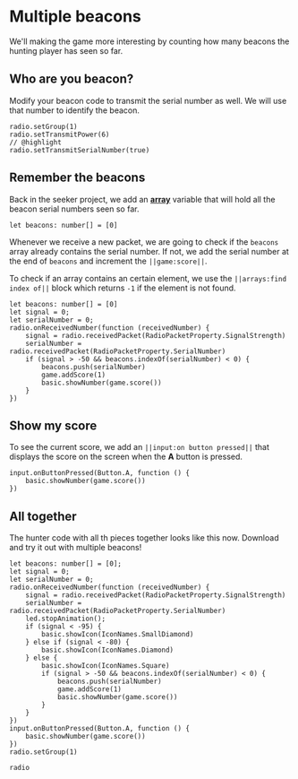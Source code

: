 # Multiple beacons

We'll making the game more interesting by counting how many beacons the hunting player has seen so far.

## Who are you beacon?

Modify your beacon code to transmit the serial number as well. We will use that number
to identify the beacon.

```block
radio.setGroup(1)
radio.setTransmitPower(6)
// @highlight
radio.setTransmitSerialNumber(true)
```

## Remember the beacons

Back in the seeker project, we add an **[array](/types/array)** variable that will hold all the beacon serial numbers seen so far.

```block
let beacons: number[] = [0]
```

Whenever we receive a new packet, we are going to check if the ``beacons`` array already 
contains the serial number. If not, we add the serial number at the end of ``beacons`` and increment the ``||game:score||``.

To check if an array contains an certain element, we use the ``||arrays:find index of||`` block which returns ``-1`` if the element is not found.

```blocks
let beacons: number[] = [0]
let signal = 0;
let serialNumber = 0;
radio.onReceivedNumber(function (receivedNumber) {
    signal = radio.receivedPacket(RadioPacketProperty.SignalStrength)
    serialNumber = radio.receivedPacket(RadioPacketProperty.SerialNumber)
    if (signal > -50 && beacons.indexOf(serialNumber) < 0) {
        beacons.push(serialNumber)
        game.addScore(1)
        basic.showNumber(game.score())
    }
})
```

## Show my score

To see the current score, we add an ``||input:on button pressed||`` that displays the score on the screen when the **A** button is pressed.

```block
input.onButtonPressed(Button.A, function () {
    basic.showNumber(game.score())
})
``` 

## All together

The hunter code with all th pieces together looks like this now. Download and try it out with multiple beacons!

```blocks
let beacons: number[] = [0];
let signal = 0;
let serialNumber = 0;
radio.onReceivedNumber(function (receivedNumber) {
    signal = radio.receivedPacket(RadioPacketProperty.SignalStrength)
    serialNumber = radio.receivedPacket(RadioPacketProperty.SerialNumber)
    led.stopAnimation();
    if (signal < -95) {
        basic.showIcon(IconNames.SmallDiamond)
    } else if (signal < -80) {
        basic.showIcon(IconNames.Diamond)
    } else {
        basic.showIcon(IconNames.Square)
        if (signal > -50 && beacons.indexOf(serialNumber) < 0) {
            beacons.push(serialNumber)
            game.addScore(1)
            basic.showNumber(game.score())
        }
    }
})
input.onButtonPressed(Button.A, function () {
    basic.showNumber(game.score())
})
radio.setGroup(1)
```

```package
radio
```
